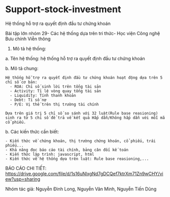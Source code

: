 # Support-stock-investment
Hệ thống hỗ trợ ra quyết định đầu tư chứng khoán

Bài tập lớn nhóm 29- Các hệ thống dựa trên tri thức- Học viện Công nghệ Bưu chính Viễn thông

1. Mô tả hệ thống:

  a. Tên hệ thống: hệ thống hỗ trợ ra quyết định đầu tư chứng khoán
  
  b. Mô tả chung:
  
    Hệ thống hỗ trợ ra quyết định đầu tư chứng khoán hoạt động dựa trên 5 chỉ số cơ bản: 
      - ROA: Chỉ số sinh lời trên tổng tài sản
      - Activity: Tỉ lệ vòng quay tổng tài sản
      - Liquidity: Tính thanh khoản
      - Debt: Tỉ số nợ
      - P/E: Vị thế trên thị trường tài chính
      
    Dựa trên giá trị 5 chỉ số so sánh với 32 luật(Rule base reasioning) sinh ra từ 5 chỉ số để trả về kết quả Hấp dẫn/Không hấp dẫn với mỗi mã cổ phiếu.
    
  b. Các kiến thức cần biết:
  
    - Kiến thức về chứng khoán, thị trường chứng khoán, cổ phiếu, trái phiếu...
    - Khả năng đọc báo cáo tài chính, bảng cân đối kế toán
    - Kiến thức lập trình: javascript, html
    - Kiến thức về hệ thống dựa trên luật: Rule base reasioning,...
    
 BÁO CÁO CHI TIẾT: https://drive.google.com/file/d/1s16uNlxgNd7gDCQef7ktrXm71Zn9wCHY/view?usp=sharing
 
Nhóm tác giả: Nguyễn Đình Long, Nguyễn Văn Minh, Nguyễn Tiến Dũng
